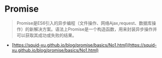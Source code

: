 # Promise


> Promise是ES6引入的异步编程（文件操作、网络Ajax,request、数据库操作）的新解决方案。语法上Promise是一个构造函数，用来封装异步操作并可以获取其成功或失败的结果。

- [https://squid-xu.github.io/blog/promise/basics/No1.html](https://squid-xu.github.io/blog/promise/basics/No1.html)